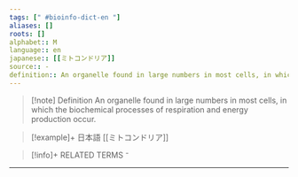 ```yaml
---
tags: [" #bioinfo-dict-en "]
aliases: []
roots: []
alphabet:: M
language:: en
japanese:: [[ミトコンドリア]]
source:: -
definition:: An organelle found in large numbers in most cells, in which the biochemical processes of respiration and energy production occur.
---
```

>[!note] Definition
>An organelle found in large numbers in most cells, in which the biochemical processes of respiration and energy production occur.

>[!example]+ 日本語
> [[ミトコンドリア]] 

>[!info]+ RELATED TERMS
> ⁻

_____
